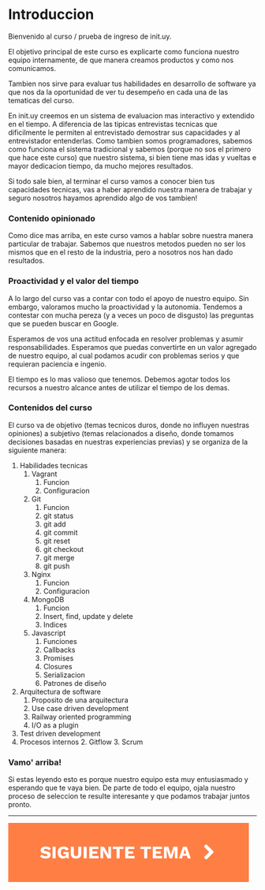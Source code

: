 # Introduccion

Bienvenido al curso / prueba de ingreso de init.uy.

El objetivo principal de este curso es explicarte como funciona nuestro equipo internamente, de que manera creamos productos y como nos comunicamos.

Tambien nos sirve para evaluar tus habilidades en desarrollo de software ya que nos da la oportunidad de ver tu desempeño en cada una de las tematicas del curso.

En init.uy creemos en un sistema de evaluacion mas interactivo y extendido en el tiempo. A diferencia de las tipicas entrevistas tecnicas que dificilmente le permiten al entrevistado demostrar sus capacidades y al entrevistador entenderlas. Como tambien somos programadores, sabemos como funciona el sistema tradicional y sabemos (porque no sos el primero que hace este curso) que nuestro sistema, si bien tiene mas idas y vueltas e mayor dedicacion tiempo, da mucho mejores resultados.

Si todo sale bien, al terminar el curso vamos a conocer bien tus capacidades tecnicas, vas a haber aprendido nuestra manera de trabajar y seguro nosotros hayamos aprendido algo de vos tambien!

### Contenido opinionado

Como dice mas arriba, en este curso vamos a hablar sobre nuestra manera particular de trabajar. Sabemos que nuestros metodos pueden no ser los mismos que en el resto de la industria, pero a nosotros nos han dado resultados.

### Proactividad y el valor del tiempo

A lo largo del curso vas a contar con todo el apoyo de nuestro equipo. Sin embargo, valoramos mucho la proactividad y la autonomia. Tendemos a contestar con mucha pereza (y a veces un poco de disgusto) las preguntas que se pueden buscar en Google.

Esperamos de vos una actitud enfocada en resolver problemas y asumir responsabilidades. Esperamos que puedas convertirte en un valor agregado de nuestro equipo, al cual podamos acudir con problemas serios y que requieran paciencia e ingenio.

El tiempo es lo mas valioso que tenemos. Debemos agotar todos los recursos a nuestro alcance antes de utilizar el tiempo de los demas.

### Contenidos del curso

El curso va de objetivo (temas tecnicos duros, donde no influyen nuestras opiniones) a subjetivo (temas relacionados a diseño, donde tomamos decisiones basadas en nuestras experiencias previas) y se organiza de la siguiente manera:

1. Habilidades tecnicas
    1. Vagrant
        1. Funcion
        2. Configuracion
    2. Git
        1. Funcion
        2. git status
        3. git add
        4. git commit
        7. git reset
        8. git checkout
        9. git merge
        5. git push
    3. Nginx
        1. Funcion
        2. Configuracion
    4. MongoDB
        1. Funcion
        2. Insert, find, update y delete
        3. Indices
    3. Javascript
        1. Funciones
        2. Callbacks
        3. Promises
        4. Closures
        5. Serializacion
        6. Patrones de diseño
2. Arquitectura de software
    1. Proposito de una arquitectura
    2. Use case driven development
    3. Railway oriented programming
    4. I/O as a plugin
3. Test driven development
4. Procesos internos
    2. Gitflow
    3. Scrum

### Vamo' arriba!

Si estas leyendo esto es porque nuestro equipo esta muy entusiasmado y esperando que te vaya bien. De parte de todo el equipo, ojala nuestro proceso de seleccion te resulte interesante y que podamos trabajar juntos pronto.

<hr />

[![Siguiente](./next.svg)](./vagrant/)
